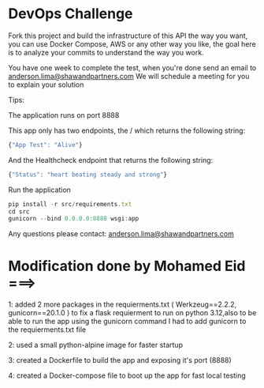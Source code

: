 # DevOps Challenge

Fork this project and build the infrastructure of this API the way you want, you can use Docker Compose, AWS or any other way you like, the goal here is to analyze your commits to understand the way you work.

You have one week to complete the test, when you're done send an email to [anderson.lima@shawandpartners.com](mailto:anderson.lima@shawandpartners.com)
We will schedule a meeting for you to explain your solution

Tips:

The application runs on port 8888

This app only has two endpoints, the / which returns the following string:

```jsx
{"App Test": "Alive"}
```

And the Healthcheck endpoint that returns the following string:

```jsx
{"Status": "heart beating steady and strong"}
```

Run the application
```jsx
pip install -r src/requirements.txt
cd src
gunicorn --bind 0.0.0.0:8888 wsgi:app
```



Any questions please contact: [anderson.lima@shawandpartners.com](mailto:anderson.lima@shawandpartners.com)


# Modification done by Mohamed Eid ===>

1: added 2 more packages in the requierments.txt ( Werkzeug==2.2.2, gunicorn==20.1.0 ) to fix a flask requierment to run on python 3.12,also to be able to run the app using the gunicorn command I had to add gunicorn to the requierments.txt file

2: used a small python-alpine image for faster startup

3: created a Dockerfile to build the app and exposing it's port (8888)

4: created a Docker-compose file to boot up the app for fast local testing
